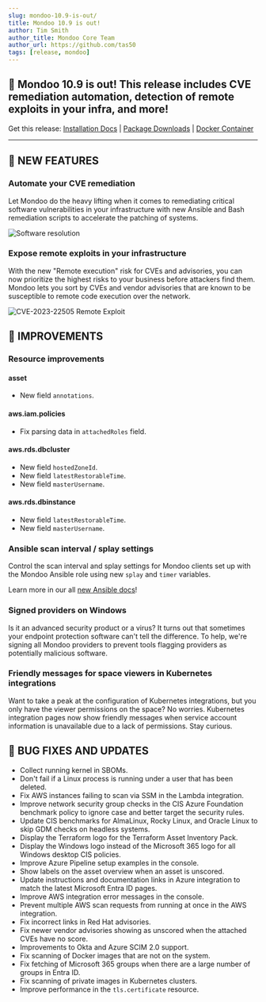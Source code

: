 ```yaml
---
slug: mondoo-10.9-is-out/
title: Mondoo 10.9 is out!
author: Tim Smith
author_title: Mondoo Core Team
author_url: https://github.com/tas50
tags: [release, mondoo]
---
```


## 🥳 Mondoo 10.9 is out! This release includes CVE remediation automation, detection of remote exploits in your infra, and more!

Get this release: [Installation Docs](https://mondoo.com/docs/cnspec/) | [Package Downloads](https://releases.mondoo.com/cnspec/) | [Docker Container](https://hub.docker.com/r/mondoo/cnspec)

---

## 🎉 NEW FEATURES

### Automate your CVE remediation

Let Mondoo do the heavy lifting when it comes to remediating critical software vulnerabilities in your infrastructure with new Ansible and Bash remediation scripts to accelerate the patching of systems.

![Software resolution](/img/releases/2024-03-26-mondoo-10.9-is-out/remediation.png)

### Expose remote exploits in your infrastructure

With the new "Remote execution" risk for CVEs and advisories, you can now prioritize the highest risks to your business before attackers find them. Mondoo lets you sort by CVEs and vendor advisories that are known to be susceptible to remote code execution over the network.

![CVE-2023-22505 Remote Exploit](/img/releases/2024-03-26-mondoo-10.9-is-out/cve-2023-22505.png)

## 🧹 IMPROVEMENTS

### Resource improvements

#### asset

- New field `annotations`.

#### aws.iam.policies

- Fix parsing data in `attachedRoles` field.

#### aws.rds.dbcluster

- New field `hostedZoneId`.
- New field `latestRestorableTime`.
- New field `masterUsername`.

#### aws.rds.dbinstance

- New field `latestRestorableTime`.
- New field `masterUsername`.

### Ansible scan interval / splay settings

Control the scan interval and splay settings for Mondoo clients set up with the Mondoo Ansible role using new `splay` and `timer` variables.

Learn more in our all [new Ansible docs](https://mondoo.com/docs/platform/infra/opsys/automation/ansible/)!

### Signed providers on Windows

Is it an advanced security product or a virus? It turns out that sometimes your endpoint protection software can't tell the difference. To help, we're signing all Mondoo providers to prevent tools flagging providers as potentially malicious software.

### Friendly messages for space viewers in Kubernetes integrations

Want to take a peak at the configuration of Kubernetes integrations, but you only have the viewer permissions on the space? No worries. Kubernetes integration pages now show friendly messages when service account information is unavailable due to a lack of permissions. Stay curious.

## 🐛 BUG FIXES AND UPDATES

- Collect running kernel in SBOMs.
- Don't fail if a Linux process is running under a user that has been deleted.
- Fix AWS instances failing to scan via SSM in the Lambda integration.
- Improve network security group checks in the CIS Azure Foundation benchmark policy to ignore case and better target the security rules.
- Update CIS benchmarks for AlmaLinux, Rocky Linux, and Oracle Linux to skip GDM checks on headless systems.
- Display the Terraform logo for the Terraform Asset Inventory Pack.
- Display the Windows logo instead of the Microsoft 365 logo for all Windows desktop CIS policies.
- Improve Azure Pipeline setup examples in the console.
- Show labels on the asset overview when an asset is unscored.
- Update instructions and documentation links in Azure integration to match the latest Microsoft Entra ID pages.
- Improve AWS integration error messages in the console.
- Prevent multiple AWS scan requests from running at once in the AWS integration.
- Fix incorrect links in Red Hat advisories.
- Fix newer vendor advisories showing as unscored when the attached CVEs have no score.
- Improvements to Okta and Azure SCIM 2.0 support.
- Fix scanning of Docker images that are not on the system.
- Fix fetching of Microsoft 365 groups when there are a large number of groups in Entra ID.
- Fix scanning of private images in Kubernetes clusters.
- Improve performance in the `tls.certificate` resource.
